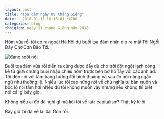 ```yaml
---
layout: post
title: "Tọa đàm ngày 09 tháng Giêng"
date:   2018-01-11 16:16:01 +0700
categories: blog
thoigian: ngày 11 tháng Giêng năm 2018
---
```


Hôm vừa rồi tôi có ra ngoài Hà Nội dự buổi tọa đàm nhân dịp ra mắt Tôi Ngồi Đây Chờ Cơn Bão Tới.

![đang ngồi nói](https://farm5.staticflickr.com/4724/24765088637_2c44796c61_k.jpg)

Buổi tọa đàm vừa rồi diễn ra cũng được đấy dù cho trời đột ngột lạnh cóng kể từ giữa chừng buổi nhậu chiều hôm trước bên bờ hồ Tây với các anh ad. Tôi đến nơi với tâm trạng tương đối bình thường và sau đó nói năng ngắc ngứ như thường lệ. Nhiều lúc tôi cao hứng nói về chủ nghĩa tư bản muộn và bộc lộ nội tâm hơi nhiều dù tôi không muốn vậy nhưng nếu không thì biết nói cái gì bây giờ.

Không hiểu ai đó đã nghĩ gì mà hỏi tôi về late capitalism? Thật kỳ khôi.

Bây giờ thì đã về lại Sài Gòn rồi.

